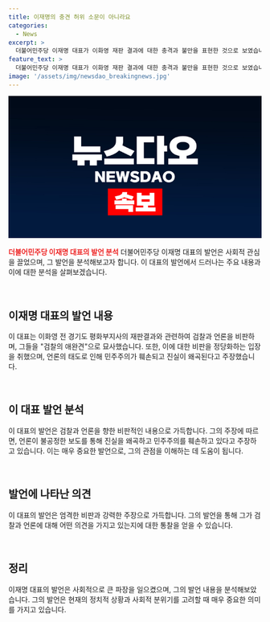 ```yaml
---
title: 이재명의 충견 허위 소문이 아니라요
categories:
  - News
excerpt: >
  더불어민주당 이재명 대표가 이화영 재판 결과에 대한 충격과 불만을 표현한 것으로 보였습니다. 이재명 대표는 검찰과 언론에 대한 비난을 쏟아내며 논란을 불러일으켰습니다. 그는 이화영에 대한 재판을 받으며 불만을 토로하며 개판을 벌였다는 지적을 받았습니다. 그러나 후에 이 대표는 자신의 발언이 언론 전체에 대한 비판이 아니었다고 해명하였습니다. 이와 같은 발언으로 인해 논란이 일고 있으며, 이 대표의 발언이 논란을 일으키고 있는 것으로 보입니다.
feature_text: >
  더불어민주당 이재명 대표가 이화영 재판 결과에 대한 충격과 불만을 표현한 것으로 보였습니다. 이재명 대표는 검찰과 언론에 대한 비난을 쏟아내며 논란을 불러일으켰습니다. 그는 이화영에 대한 재판을 받으며 불만을 토로하며 개판을 벌였다는 지적을 받았습니다. 그러나 후에 이 대표는 자신의 발언이 언론 전체에 대한 비판이 아니었다고 해명하였습니다. 이와 같은 발언으로 인해 논란이 일고 있으며, 이 대표의 발언이 논란을 일으키고 있는 것으로 보입니다.
image: '/assets/img/newsdao_breakingnews.jpg'
---
```


<p><img src="/assets/img/newsdao_breakingnews.jpg" alt="koreaapp 속보" /></p>

<p><b><span style="color: #ee2323;">더불어민주당 이재명 대표의 발언 분석</span></b>
더불어민주당 이재명 대표의 발언은 사회적 관심을 끌었으며, 그 발언을 분석해보고자 합니다. 이 대표의 발언에서 드러나는 주요 내용과 이에 대한 분석을 살펴보겠습니다.</p>

<p data-ke-size="size16">&nbsp;</p>

<h2 data-ke-size="size26">이재명 대표의 발언 내용</h2>

<p>이 대표는 이화영 전 경기도 평화부지사의 재판결과와 관련하여 검찰과 언론을 비판하며, 그들을 "검찰의 애완견"으로 묘사했습니다. 또한, 이에 대한 비판을 정당화하는 입장을 취했으며, 언론의 태도로 인해 민주주의가 훼손되고 진실이 왜곡된다고 주장했습니다.</p>

<p data-ke-size="size16">&nbsp;</p>

<h2 data-ke-size="size26">이 대표 발언 분석</h2>

<p>이 대표의 발언은 검찰과 언론을 향한 비판적인 내용으로 가득합니다. 그의 주장에 따르면, 언론이 불공정한 보도를 통해 진실을 왜곡하고 민주주의를 훼손하고 있다고 주장하고 있습니다. 이는 매우 중요한 발언으로, 그의 관점을 이해하는 데 도움이 됩니다.</p>

<p data-ke-size="size16">&nbsp;</p>

<h2 data-ke-size="size26">발언에 나타난 의견</h2>

<p>이 대표의 발언은 엄격한 비판과 강력한 주장으로 가득합니다. 그의 발언을 통해 그가 검찰과 언론에 대해 어떤 의견을 가지고 있는지에 대한 통찰을 얻을 수 있습니다.</p>

<p data-ke-size="size16">&nbsp;</p>

<h2 data-ke-size="size26">정리</h2>

<p>이재명 대표의 발언은 사회적으로 큰 파장을 일으켰으며, 그의 발언 내용을 분석해보았습니다. 그의 발언은 현재의 정치적 상황과 사회적 분위기를 고려할 때 매우 중요한 의미를 가지고 있습니다.</p>

<p data-ke-size="size16">&nbsp;</p>

